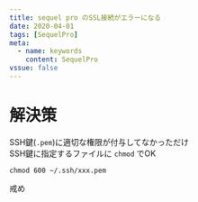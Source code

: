 ```yaml
---
title: sequel pro のSSL接続がエラーになる
date: 2020-04-01
tags: [SequelPro]
meta:
  - name: keywords
    content: SequelPro
vssue: false
---
```


# 解決策

SSH鍵(`.pem`)に適切な権限が付与してなかっただけ  
SSH鍵に指定するファイルに `chmod` でOK

```
chmod 600 ~/.ssh/xxx.pem
```

戒め